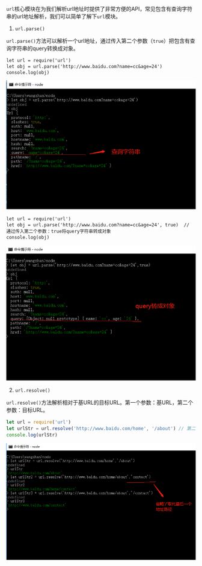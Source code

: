 `url`核心模块在为我们解析url地址时提供了非常方便的API，常见包含有查询字符串的url地址解析，我们可以简单了解下`url`模块。

1. `url.parse()`

`url.parse()`方法可以解析一个url地址，通过传入第二个参数（`true`）把包含有查询字符串的query转换成对象。

```
let url = require('url')
let obj = url.parse('http://www.baidu.com?name=cc&age=24')
console.log(obj)
```

![node演示](../node学习图片资源/32.png)

```
let url = require('url')
let obj = url.parse('http://www.baidu.com?name=cc&age=24', true)  // 通过传入第二个参数：true将query字符串转成对象
console.log(obj)
```

![node演示](../node学习图片资源/33.png)


2. `url.resolve()`

`url.resolve()`方法解析相对于基URL的目标URL。第一个参数：基URL，第二个参数：目标URL。

```javascript
let url = require('url')
let urlStr = url.resolve('http://www.baidu.com/home', '/about') // 第二个参数前面的'/'表示根路径，如果省略则取代基URL的最后一个子地址
console.log(urlStr)
```

![node演示](../node学习图片资源/34.png)
